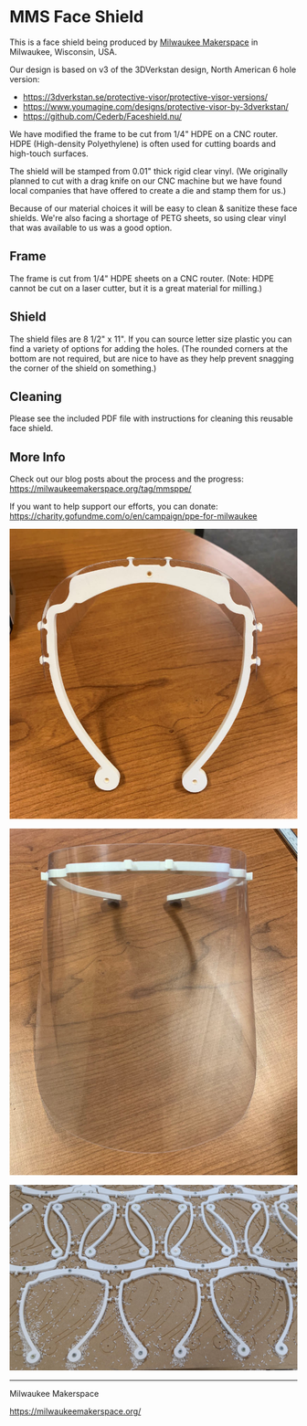 # MMS Face Shield

This is a face shield being produced by [Milwaukee Makerspace](https://milwaukeemakerspace.org/) in Milwaukee, Wisconsin, USA.

Our design is based on v3 of the 3DVerkstan design, North American 6 hole version:

 * https://3dverkstan.se/protective-visor/protective-visor-versions/
 * https://www.youmagine.com/designs/protective-visor-by-3dverkstan/
 * https://github.com/Cederb/Faceshield.nu/

We have modified the frame to be cut from 1/4" HDPE on a CNC router. HDPE (High-density Polyethylene) is often used for cutting boards and high-touch surfaces.

The shield will be stamped from 0.01" thick rigid clear vinyl. (We originally planned to cut with a drag knife on our CNC machine but we have found local companies that have offered to create a die and stamp them for us.)

Because of our material choices it will be easy to clean & sanitize these face shields. We're also facing a shortage of PETG sheets, so using clear vinyl that was available to us was a good option.

## Frame

The frame is cut from 1/4" HDPE sheets on a CNC router. (Note: HDPE cannot be cut on a laser cutter, but it is a great material for milling.)

## Shield

The shield files are 8 1/2" x 11". If you can source letter size plastic you can find a variety of options for adding the holes. (The rounded corners at the bottom are not required, but are nice to have as they help prevent snagging the corner of the shield on something.)

## Cleaning

Please see the included PDF file with instructions for cleaning this reusable face shield.


## More Info

Check out our blog posts about the process and the progress: https://milwaukeemakerspace.org/tag/mmsppe/

If you want to help support our efforts, you can donate: https://charity.gofundme.com/o/en/campaign/ppe-for-milwaukee

![](Images/face-shield-01.jpg)

![](Images/face-shield-02.jpg)

![](Images/hdpe-visors.jpg)

---

Milwaukee Makerspace

https://milwaukeemakerspace.org/


